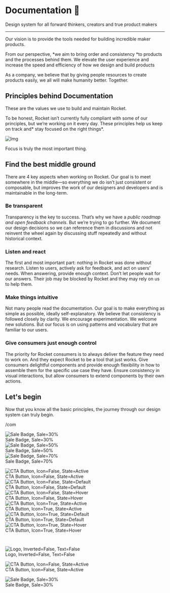 
# Documentation 🚀

Design system for all forward thinkers, creators and true product makers

---

Our vision is to provide the tools needed for building incredible maker products.

From our perspective, *we aim to bring order and consistency *to products and the processes behind them. We elevate the user experience and increase the speed and efficiency of how we design and build products

As a company, we believe that by giving people resources to create products easily, we all will make humanity better. Together.

## Principles behind Documentation

These are the values we use to build and maintain Rocket.

To be honest, Rocket isn’t currently fully compliant with some of our principles, but we’re working on it every day. These principles help us keep on track and* stay focused on the right things*.

![Img](https://studio-assets.supernova.io/design-systems/14533/9289758a-6300-472a-bbc6-a57098081abf.jpeg)

Focus is truly the most important thing.

## Find the best middle ground

There are 4 key aspects when working on Rocket. Our goal is to meet somewhere in the middle—so everything we do isn’t just consistent or composable, but improves the work of our designers and developers and is maintainable in the long-term.

### Be transparent

Transparency is the key to success. That’s why we have a *public roadmap and open feedback channels*. But we’re trying to go further. We document our design decisions so we can reference them in discussions and not reinvent the wheel again by discussing stuff repeatedly and without historical context.

### Listen and react

The first and most important part: nothing in Rocket was done without research. Listen to users, actively ask for feedback, and act on users’ needs. When answering, provide enough context. Don’t let people wait for our answers. Their job may be blocked by Rocket and they may rely on us to help them.

### Make things intuitive

Not many people read the documentation. Our goal is to make everything as simple as possible, ideally self-explanatory. We believe that consistency is followed closely by clarity. We encourage experimentation. We welcome new solutions. But our focus is on using patterns and vocabulary that are familiar to our users.

### Give consumers just enough control

The priority for Rocket consumers is to always deliver the feature they need to work on. And they expect Rocket to be a tool that just works. Give consumers delightful components and provide enough flexibility in how to assemble them for the specific use case they have. Ensure consistency in visual interactions, but allow consumers to extend components by their own actions.

## Let's begin

Now that you know all the basic principles, the journey through our design system can truly begin.

/com

  
![Sale Badge, Sale=30%](https://studio-assets.supernova.io/design-systems/14533/74af16e0-f3c6-4c3c-ab0c-19f6cdb2c8ac.png)  
Sale Badge, Sale=30%  
![Sale Badge, Sale=50%](https://studio-assets.supernova.io/design-systems/14533/6b77e216-31c1-4ffb-b477-2d2fb6bee303.png)  
Sale Badge, Sale=50%  
![Sale Badge, Sale=70%](https://studio-assets.supernova.io/design-systems/14533/e1319d42-e861-4ff8-9208-a151db324720.png)  
Sale Badge, Sale=70%  


  
![CTA Button, Icon=False, State=Active](https://studio-assets.supernova.io/design-systems/14533/9622c381-c906-4ca3-aeae-273a30072660.png)  
CTA Button, Icon=False, State=Active  
![CTA Button, Icon=False, State=Default](https://studio-assets.supernova.io/design-systems/14533/5ccc54db-f24c-42c4-b141-3e894a391701.png)  
CTA Button, Icon=False, State=Default  
![CTA Button, Icon=False, State=Hover](https://studio-assets.supernova.io/design-systems/14533/89f85678-b978-4e2d-bce0-d9edbde0e141.png)  
CTA Button, Icon=False, State=Hover  
![CTA Button, Icon=True, State=Active](https://studio-assets.supernova.io/design-systems/14533/5c3cd13d-180d-4527-ac81-e332b547e2e5.png)  
CTA Button, Icon=True, State=Active  
![CTA Button, Icon=True, State=Default](https://studio-assets.supernova.io/design-systems/14533/771bd2e1-434e-43c8-973b-c6c21ffab0b6.png)  
CTA Button, Icon=True, State=Default  
![CTA Button, Icon=True, State=Hover](https://studio-assets.supernova.io/design-systems/14533/5d905e3e-cd0f-48bb-bac5-ed1bdff493ef.png)  
CTA Button, Icon=True, State=Hover  


```javascript  
  
```

  
![Logo, Inverted=False, Text=False](https://studio-assets.supernova.io/design-systems/14533/9248dd85-5c34-4ee0-a199-e7aa5d089c29.png)  
Logo, Inverted=False, Text=False  


  
  


  
![CTA Button, Icon=False, State=Active](https://studio-assets.supernova.io/design-systems/14533/9622c381-c906-4ca3-aeae-273a30072660.png)  
CTA Button, Icon=False, State=Active  


  
![Sale Badge, Sale=30%](https://studio-assets.supernova.io/design-systems/14533/74af16e0-f3c6-4c3c-ab0c-19f6cdb2c8ac.png)  
Sale Badge, Sale=30%  
